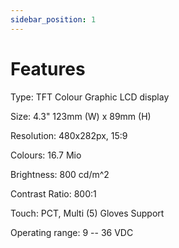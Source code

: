 ```yaml
---
sidebar_position: 1
---
```


# Features

Type: TFT Colour Graphic LCD display

Size: 4.3" 123mm (W) x 89mm (H)

Resolution: 480x282px, 15:9

Colours: 16.7 Mio

Brightness: 800 cd/m\^2

Contrast Ratio: 800:1

Touch: PCT, Multi (5) Gloves Support

Operating range: 9 -- 36 VDC